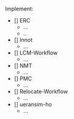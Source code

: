 Implement:

- [] ERC
  - ...
  - ..
- [] Innot
  - ...
- [] LCM-Workflow
  - ...
- [] NMT
  - ...
- [] PMC
  - ...
- [] Relocate-Workflow
  - ...
- [] ueransim-ho
  - ...
